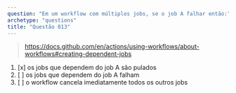 ```yaml
---
question: "Em um workflow com múltiplos jobs, se o job A falhar então:"
archetype: "questions"
title: "Questão 013"
---
```


> https://docs.github.com/en/actions/using-workflows/about-workflows#creating-dependent-jobs
1. [x] os jobs que dependem do job A são pulados
1. [ ] os jobs que dependem do job A falham
1. [ ] o workflow cancela imediatamente todos os outros jobs
